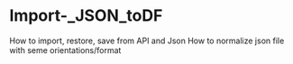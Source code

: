 # Import-_JSON_toDF
How to import, restore, save from API and Json
How to normalize json file with seme orientations/format
